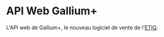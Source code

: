 # API Web Gallium+

L'API web de Gallium+, le nouveau logiciel de vente de l'[ETIQ](https://etiq-dijon.fr).


